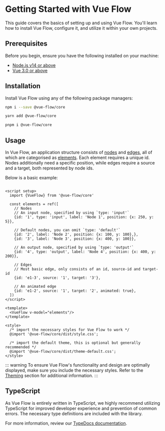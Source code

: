 # Getting Started with Vue Flow

This guide covers the basics of setting up and using Vue Flow. You'll learn how to install Vue Flow, configure it, and
utilize it within your own projects.

## Prerequisites

Before you begin, ensure you have the following installed on your machine:

- [Node.js v14 or above](https://nodejs.org/)
- [Vue 3.0 or above](https://vuejs.org/)

## Installation

Install Vue Flow using any of the following package managers:

```bash
npm i --save @vue-flow/core

yarn add @vue-flow/core

pnpm i @vue-flow/core
```

## Usage

In Vue Flow, an application structure consists
of [<span class="font-bold text-blue-500">nodes</span>](/typedocs/interfaces/Node)
and [<span class="font-bold text-purple-500">edges</span>](/typedocs/types/Edge), all of which are categorised as
[<span class="font-bold text-green-500">elements</span>](/typedocs/types/Elements).
<span class="font-bold text-blue-500">Each element requires a unique id.</span>
Nodes additionally need a specific position, while edges require a source and a
target, both represented by node ids.

Below is a basic example:

```vue

<script setup>
  import {VueFlow} from '@vue-flow/core'

  const elements = ref([
    // Nodes
    // An input node, specified by using `type: 'input'`
    {id: '1', type: 'input', label: 'Node 1', position: {x: 250, y: 5}},

    // Default nodes, you can omit `type: 'default'`
    {id: '2', label: 'Node 2', position: {x: 100, y: 100},},
    {id: '3', label: 'Node 3', position: {x: 400, y: 100}},

    // An output node, specified by using `type: 'output'`
    {id: '4', type: 'output', label: 'Node 4', position: {x: 400, y: 200}},

    // Edges
    // Most basic edge, only consists of an id, source-id and target-id
    {id: 'e1-3', source: '1', target: '3'},

    // An animated edge
    {id: 'e1-2', source: '1', target: '2', animated: true},
  ])
</script>

<template>
  <VueFlow v-model="elements"/>
</template>

<style>
  /* import the necessary styles for Vue Flow to work */
  @import '@vue-flow/core/dist/style.css';
  
  /* import the default theme, this is optional but generally recommended */
  @import '@vue-flow/core/dist/theme-default.css';
</style>
```

::: warning To ensure Vue Flow's functionality and design are optimally displayed, make sure you include the necessary
styles. Refer to the [Theming](/guide/theming) section for additional information. :::

## TypeScript

As Vue Flow is entirely written in TypeScript, we highly recommend utilizing TypeScript for improved developer
experience and prevention of common errors.
The necessary type definitions are included with the library.

For more information, review our [TypeDocs documentation](/typedocs).
